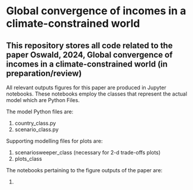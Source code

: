 # Global convergence of incomes in a climate-constrained world

 ## This repository stores all code related to the paper Oswald, 2024, Global convergence of incomes in a climate-constrained world (in preparation/review)


 All relevant outputs figures for this paper are produced in Jupyter notebooks. These notebooks employ the classes that represent the actual model which are Python Files. 

 The model Python files are:

  1. country_class.py
  2. scenario_class.py
     
Supporting modelling files for plots are: 

 1. scenariosweeper_class (necessary for 2-d trade-offs plots)
 2. plots_class

The notebooks pertaining to the figure outputs of the paper are:

 1. 
 
